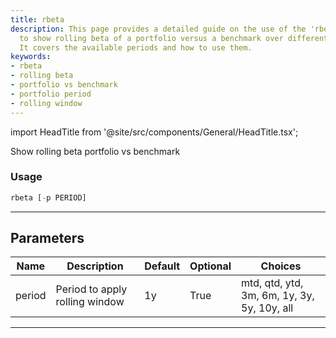 ```yaml
---
title: rbeta
description: This page provides a detailed guide on the use of the 'rbeta' function
  to show rolling beta of a portfolio versus a benchmark over different time periods.
  It covers the available periods and how to use them.
keywords:
- rbeta
- rolling beta
- portfolio vs benchmark
- portfolio period
- rolling window
---
```


import HeadTitle from '@site/src/components/General/HeadTitle.tsx';

<HeadTitle title="portfolio/rbeta - Reference | OpenBB Terminal Docs" />

Show rolling beta portfolio vs benchmark

### Usage

```python
rbeta [-p PERIOD]
```

---

## Parameters

| Name | Description | Default | Optional | Choices |
| ---- | ----------- | ------- | -------- | ------- |
| period | Period to apply rolling window | 1y | True | mtd, qtd, ytd, 3m, 6m, 1y, 3y, 5y, 10y, all |

---
